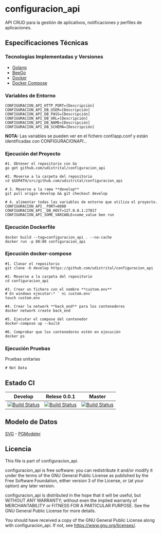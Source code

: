 # configuracion_api

API CRUD para la gestión de aplicativos, notificaciones y perfiles de aplicaciones.

## Especificaciones Técnicas

### Tecnologías Implementadas y Versiones

- [Golang](https://github.com/udistrital/introduccion_oas/blob/master/instalacion_de_herramientas/golang.md)
- [BeeGo](https://github.com/udistrital/introduccion_oas/blob/master/instalacion_de_herramientas/beego.md)
- [Docker](https://docs.docker.com/engine/install/ubuntu/)
- [Docker Compose](https://docs.docker.com/compose/)

### Variables de Entorno

```shell
CONFIGURACION_API_HTTP_PORT=[Descripción]
CONFIGURACION_API_DB_USER=[Descripción]
CONFIGURACION_API_DB_PASS=[Descripción]
CONFIGURACION_API_DB_URL=[Descripción]
CONFIGURACION_API_DB_NAME=[Descripción]
CONFIGURACION_API_DB_SCHEMA=[Descripción]
```

**NOTA:** Las variables se pueden ver en el fichero conf/app.conf y están identificadas con CONFIGURACION*API*...

### Ejecución del Proyecto

```shell
#1. Obtener el repositorio con Go
go get github.com/udistrital/configuracion_api

#2. Moverse a la carpeta del repositorio
cd $GOPATH/src/github.com/udistrital/configuracion_api

# 3. Moverse a la rama **develop**
git pull origin develop && git checkout develop

# 4. alimentar todas las variables de entorno que utiliza el proyecto.
CONFIGURACION_API__PORT=8080 CONFIGURACION_API__DB_HOST=127.0.0.1:27017 CONFIGURACION_API_SOME_VARIABLE=some_value bee run
```

### Ejecución Dockerfile

```shell
docker build --tag=configuracion_api . --no-cache
docker run -p 80:80 configuracion_api
```

### Ejecución docker-compose

```shell
#1. Clonar el repositorio
git clone -b develop https://github.com/udistrital/configuracion_api

#2. Moverse a la carpeta del repositorio
cd configuracion_api

#3. Crear un fichero con el nombre **custom.env**
# En windows ejecutar:* ` ni custom.env`
touch custom.env

#4. Crear la network **back_end** para los contenedores
docker network create back_end

#5. Ejecutar el compose del contenedor
docker-compose up --build

#6. Comprobar que los contenedores estén en ejecución
docker ps
```

### Ejecución Pruebas

Pruebas unitarias

```shell
# Not Data
```

## Estado CI

| Develop | Relese 0.0.1 | Master |
| -- | -- | -- |
| [![Build Status](https://hubci.portaloas.udistrital.edu.co/api/badges/udistrital/configuracion_api/status.svg?ref=refs/heads/develop)](https://hubci.portaloas.udistrital.edu.co/udistrital/configuracion_api) | [![Build Status](https://hubci.portaloas.udistrital.edu.co/api/badges/udistrital/configuracion_api/status.svg?ref=refs/heads/release/0.0.1)](https://hubci.portaloas.udistrital.edu.co/udistrital/configuracion_api) | [![Build Status](https://hubci.portaloas.udistrital.edu.co/api/badges/udistrital/configuracion_api/status.svg?ref=refs/heads/master)](https://hubci.portaloas.udistrital.edu.co/udistrital/configuracion_api) |

## Modelo de Datos

[SVG](database/configuracion.svg) - [PGModeler](database/configuracion.dbm)

## Licencia

This file is part of configuracion_api.

configuracion_api is free software: you can redistribute it and/or modify it under the terms of the GNU General Public License as published by the Free Software Foundation, either version 3 of the License, or (at your option) any later version.

configuracion_api is distributed in the hope that it will be useful, but WITHOUT ANY WARRANTY; without even the implied warranty of MERCHANTABILITY or FITNESS FOR A PARTICULAR PURPOSE. See the GNU General Public License for more details.

You should have received a copy of the GNU General Public License along with configuracion_api. If not, see https://www.gnu.org/licenses/.
